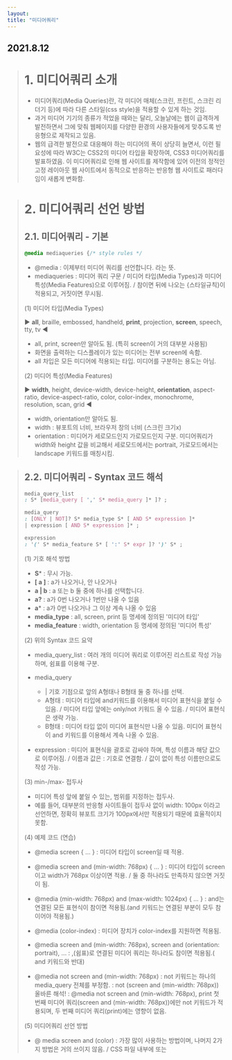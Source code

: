 ```yaml
---
layout:
title: "미디어쿼리"
---
```


## 2021.8.12

> # 1. 미디어쿼리 소개
>  - 미디어쿼리(Media Queries)란, 각 미디어 매체(스크린, 프린트, 스크린 리더기 등)에 따라 다른 스타일(css style)을 적용할 수 있게 하는 것임.
>  - 과거 미디어 기기의 종류가 적었을 때와는 달리, 오늘날에는 웹이 급격하게 발전하면서 그에 맞춰 웹페이지를 다양한 환경의 사용자들에게 맞추도록 반응형으로 제작되고 있음. 
>  - 웹의 급격한 발전으로 대응해야 하는 미디어의 폭이 상당히 늘면서, 이런 필요성에 따라 W3C는 CSS2의 미디어 타입을 확장하여, CSS3 미디어쿼리를 발표하였음. 이 미디어쿼리로 인해 웹 사이트를 제작함에 있어 이전의 정적인 고정 레이아웃 웹 사이트에서 동적으로 반응하는 반응형 웹 사이트로 패러다임이 새롭게 변화함.


> # 2. 미디어쿼리 선언 방법
> ## 2.1. 미디어쿼리 - 기본
> 
>  ```css
>  @media mediaqueries {/* style rules */
>  ```
>  
>   - @media : 이제부터 미디어 쿼리를 선언합니다. 라는 뜻.
>   - mediaqueries : 미디어 쿼리 구문 / 미디어 타입(Media Types)과 미디어 특성(Media Features)으로 이루어짐. / 참이면 뒤에 나오는 {스타일규칙}이 적용되고, 거짓이면 무시됨. 
>   
>  (1) 미디어 타입(Media Types)
> 
> ▶ **all**, braille, embossed, handheld, **print**, projection, **screen**, speech, tty, tv ◀
>  - all, print, screen만 알아도 됨. (특히 screen이 거의 대부분 사용됨)
>  - 화면을 출력하는 디스플레이가 있는 미디어는 전부 screen에 속함.
>  - all 차입은 모든 미디어에 적용되는 타입. 미디어를 구분하는 용도는 아님.
> 
>  (2) 미디어 특성(Media Features)
>  
>  ▶ **width**, height, device-width, device-height, **orientation**, aspect-ratio, device-aspect-ratio, color, color-index, monochrome, resolution, scan, grid ◀
>  - width, orientation만 알아도 됨.
>  - width : 뷰포트의 너비, 브라우저 창의 너비 (스크린 크기x)
>  - orientation : 미디어가 세로모드인지 가로모드인지 구분. 미디어쿼리가 width와 height 값을 비교해서 세로모드에서는 portrait, 가로모드에서는 landscape 키워드를 매칭시킴.
  
> ## 2.2. 미디어쿼리 - Syntax 코드 해석
> ```css
> media_query_list
> : S* [media_query [ ',' S* media_query ]* ]? ;
> 
> media_query
> : [ONLY | NOT]? S* media_type S* [ AND S* expression ]*
> | expression [ AND S* expression ]* ;
> 
> expression
> : '(' S* media_feature S* [ ':' S* expr ]? ')' S* ;
> 
> ```
>  (1) 기호 해석 방법
>  - **S*** : 무시 가능.
>  - **[ a ]** : a가 나오거나, 안 나오거나
>  - **a | b** : a 또는 b 둘 중에 하나를 선택합니다. 
>  - **a?** :  a가 0번 나오거나 1번만 나올 수 있음
>  - **a*** : a가 0번 나오거나 그 이상 계속 나올 수 있음
>  - **media_type** : all, screen, print 등 명세에 정의된 '미디어 타입'
>  - **media_feature** : width, orientation 등 명세에 정의된 '미디어 특성'
>
>  (2) 위의 Syntax 코드 요약
>  - media_query_list
>    : 여러 개의 미디어 쿼리로 이루어진 리스트로 작성 가능하며, 쉼표를 이용해 구분.
>    
>  - media_query
>    - | 기호 기점으로 앞의 A형태나 B형태 둘 중 하나를 선택.
>    - A형태 : 미디어 타입에 and키워드를 이용해서 미디어 표현식을 붙일 수 있음. / 미디어 타입 앞에는 only/not 키워드 올 수 있음. / 미디어 표현식은 생략 가능.
>    - B형태 : 미디어 타입 없이 미디어 표현식만 나올 수 있음. 미디어 표현식이 and 키워드를 이용해서 계속 나올 수 있음.
>    
>  - expression
>    : 미디어 표현식을 괄호로 감싸야 하며, 특성 이름과 해당 값으로 이루어짐. / 이름과 값은 : 기호로 연결함. / 값이 없이 특성 이름만으로도 작성 가능.
> 
> 
>  (3) min-/max- 접두사
>   - 미디어 특성 앞에 붙일 수 있는, 범위를 지정하는 접두사. 
>   - 예를 들어, 대부분의 반응형 사이트들이 접두사 없이 width: 100px 이라고 선언하면, 정확히 뷰포트 크기가 100px에서만 적용되기 때문에 효율적이지 못함.
> 
> 
>  (4) 예제 코드 (연습)
>  - @media screen { ... }
>    : 미디어 타입이 screen일 때 적용.
> 
>  - @media screen and (min-width: 768px) { ... }
>    : 미디어 타입이 screen이고 width가 768px 이상이면 적용. / 둘 중 하나라도 만족하지 않으면 거짓이 됨.
> 
>  - @media (min-width: 768px) and (max-width: 1024px) { ... }
>    : and는 연결된 모든 표현식이 참이면 적용됨.(and 키워드는 연결된 부분이 모두 참이어야 적용됨.)
> 
>  - @media (color-index)
>    : 미디어 장치가 color-index를 지원하면 적용됨.
> 
>  - @media screen and (min-width: 768px), screen and (orientation: portrait), ...
>    : ,(쉼표)로 연결된 미디어 쿼리는 하나라도 참이면 적용됨.( and 키워드와 반대)
> 
>  - @media not screen and (min-width: 768px)
>    : not 키워드는 하나의 media_query 전체를 부정함.
>    : not (screen and (min-width: 768px)) 올바른 해석!
>    : @media not screen and (min-width: 768px), print
>      첫 번째 미디어 쿼리(screen and (min-width: 768px))에만 not 키워드가 적용되며, 두 번째 미디어 쿼리(print)에는 영향이 없음.
> 
> 
>  (5) 미디어쿼리 선언 방법
>   - @ media screen and (color)
>     : 가장 많이 사용하는 방법이며, 나머지 2가지 방법은 거의 쓰이지 않음. / CSS 파일 내부에 또는 <style> 태그 내부에 사용 가능. 
>   - <link rel="stylesheet" media="screen and (color)" href="example.css">
>     : <link> 채그의 media 속성에 미디어 쿼리를 선언함. / 미디어 쿼리가 참이면 뒤의 css 파일 규칙이 적용됨.
>   - @import url(example.css) screen and (color);
>     : CSS 파일 내부에 또는 <style> 태그 내부에 사용 가능. / import문 뒤에 미디어 쿼리를 선언.


> # 3. 미디어쿼리 실습
> ## 3.1. 실습1) 디스플레이 크기에 따른 body 요소의 background-color 변경
>  - 0~767px : gold / 768px~1024px 이면 : lightblue / 1025px~ 이면 : lightpink 
>  - 미디어 타입의 width 특성 이용
>  - 아래 코드의 경우, 3개의 조건을 3개의 미디어 쿼리로 작성했지만, 1개의 조건을 기본 body 요소의 배경 색상으로 지정해놓고 다른 2개의 미디어 쿼리만 이용해도 가능.
>  - 모바일 중심의 사이트(모바일 first)라면, 모바일에 해당하는 조건(767px 이하)을 기본으로 선언 / 데스크탑 중심의 사이트(데스크탑 first)라면 데스크탑에 해당하는 조건(1025px 이상)을 기본으로 선언
> ```css
>  @media (max-width: 767px) {
> 	body { background-color: gold; }
>  }
>  @media (min-width: 768px) and (max-width: 1024px) {
>	  body { background-color: lightblue; }
>  }
>  @media (min-width: 1025px) {
> 	 body { background-color: lightpink; }
>  }
> ```
>
>
> ## 3.2. 실습2) 웹 페이지를 인쇄할 때 스타일 추가/변경
>  - 앵커 요소의 url 추가 출력 / 앵커 요소의 밑줄 제거
>  - 미디어 타입의 print 특성 이용.
> ```css
>  @media print {
> 	a:after { display: inline; content: '(' attr(href) ')'; }
> 	a { text-decoration: none; }
>  }
> ```

※ 미디어쿼리 관련 참고할만한 주소
  - https://www.w3.org/TR/css3-mediaqueries/
    : 현재 강의에서 배운 미디어쿼리 표준 명세(css3 미디어쿼리) 내용.
  - https://www.w3.org/TR/mediaqueries-4/
    : 다음 표준안으로 유력한 미디어 쿼리 레벨4 명세 주소.(부등호 사용 추가 등)
  - https://mediaqueri.es/
    : 미디어쿼리를 이용해서 작성된 반응형 사이트들을 모아놓은 곳.
  
  
